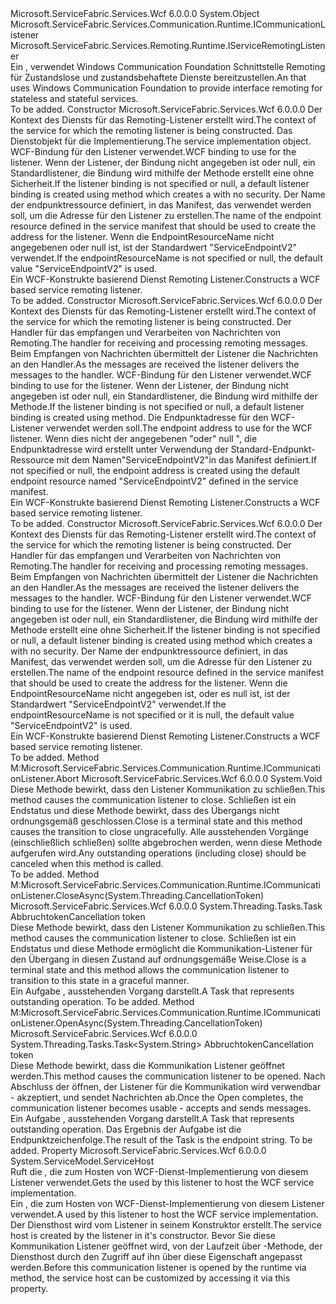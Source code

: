 <Type Name="WcfServiceRemotingListener" FullName="Microsoft.ServiceFabric.Services.Remoting.V2.Wcf.Runtime.WcfServiceRemotingListener">
  <TypeSignature Language="C#" Value="public class WcfServiceRemotingListener : Microsoft.ServiceFabric.Services.Communication.Runtime.ICommunicationListener, Microsoft.ServiceFabric.Services.Remoting.Runtime.IServiceRemotingListener" />
  <TypeSignature Language="ILAsm" Value=".class public auto ansi beforefieldinit WcfServiceRemotingListener extends System.Object implements class Microsoft.ServiceFabric.Services.Communication.Runtime.ICommunicationListener, class Microsoft.ServiceFabric.Services.Remoting.Runtime.IServiceRemotingListener" />
  <TypeSignature Language="DocId" Value="T:Microsoft.ServiceFabric.Services.Remoting.V2.Wcf.Runtime.WcfServiceRemotingListener" />
  <TypeSignature Language="VB.NET" Value="Public Class WcfServiceRemotingListener&#xA;Implements ICommunicationListener, IServiceRemotingListener" />
  <TypeSignature Language="F#" Value="type WcfServiceRemotingListener = class&#xA;    interface IServiceRemotingListener&#xA;    interface ICommunicationListener" />
  <AssemblyInfo>
    <AssemblyName>Microsoft.ServiceFabric.Services.Wcf</AssemblyName>
    <AssemblyVersion>6.0.0.0</AssemblyVersion>
  </AssemblyInfo>
  <Base>
    <BaseTypeName>System.Object</BaseTypeName>
  </Base>
  <Interfaces>
    <Interface>
      <InterfaceName>Microsoft.ServiceFabric.Services.Communication.Runtime.ICommunicationListener</InterfaceName>
    </Interface>
    <Interface>
      <InterfaceName>Microsoft.ServiceFabric.Services.Remoting.Runtime.IServiceRemotingListener</InterfaceName>
    </Interface>
  </Interfaces>
  <Docs>
    <summary>
            <span data-ttu-id="b5adb-101">Ein <see cref="T:Microsoft.ServiceFabric.Services.Remoting.Runtime.IServiceRemotingListener" /> , verwendet Windows Communication Foundation Schnittstelle Remoting für Zustandslose und zustandsbehaftete Dienste bereitzustellen.</span><span class="sxs-lookup"><span data-stu-id="b5adb-101">An <see cref="T:Microsoft.ServiceFabric.Services.Remoting.Runtime.IServiceRemotingListener" /> that uses Windows Communication Foundation to provide interface remoting for stateless and stateful services.</span></span>
            </summary>
    <remarks>To be added.</remarks>
  </Docs>
  <Members>
    <Member MemberName=".ctor">
      <MemberSignature Language="C#" Value="public WcfServiceRemotingListener (System.Fabric.ServiceContext serviceContext, Microsoft.ServiceFabric.Services.Remoting.IService serviceImplementation, System.ServiceModel.Channels.Binding listenerBinding = null, Microsoft.ServiceFabric.Services.Remoting.V2.IServiceRemotingMessageSerializationProvider serializationProvider = null, string endpointResourceName = &quot;ServiceEndpointV2&quot;);" />
      <MemberSignature Language="ILAsm" Value=".method public hidebysig specialname rtspecialname instance void .ctor(class System.Fabric.ServiceContext serviceContext, class Microsoft.ServiceFabric.Services.Remoting.IService serviceImplementation, class System.ServiceModel.Channels.Binding listenerBinding, class Microsoft.ServiceFabric.Services.Remoting.V2.IServiceRemotingMessageSerializationProvider serializationProvider, string endpointResourceName) cil managed" />
      <MemberSignature Language="DocId" Value="M:Microsoft.ServiceFabric.Services.Remoting.V2.Wcf.Runtime.WcfServiceRemotingListener.#ctor(System.Fabric.ServiceContext,Microsoft.ServiceFabric.Services.Remoting.IService,System.ServiceModel.Channels.Binding,Microsoft.ServiceFabric.Services.Remoting.V2.IServiceRemotingMessageSerializationProvider,System.String)" />
      <MemberSignature Language="F#" Value="new Microsoft.ServiceFabric.Services.Remoting.V2.Wcf.Runtime.WcfServiceRemotingListener : System.Fabric.ServiceContext * Microsoft.ServiceFabric.Services.Remoting.IService * System.ServiceModel.Channels.Binding * Microsoft.ServiceFabric.Services.Remoting.V2.IServiceRemotingMessageSerializationProvider * string -&gt; Microsoft.ServiceFabric.Services.Remoting.V2.Wcf.Runtime.WcfServiceRemotingListener" Usage="new Microsoft.ServiceFabric.Services.Remoting.V2.Wcf.Runtime.WcfServiceRemotingListener (serviceContext, serviceImplementation, listenerBinding, serializationProvider, endpointResourceName)" />
      <MemberType>Constructor</MemberType>
      <AssemblyInfo>
        <AssemblyName>Microsoft.ServiceFabric.Services.Wcf</AssemblyName>
        <AssemblyVersion>6.0.0.0</AssemblyVersion>
      </AssemblyInfo>
      <Parameters>
        <Parameter Name="serviceContext" Type="System.Fabric.ServiceContext" />
        <Parameter Name="serviceImplementation" Type="Microsoft.ServiceFabric.Services.Remoting.IService" />
        <Parameter Name="listenerBinding" Type="System.ServiceModel.Channels.Binding" />
        <Parameter Name="serializationProvider" Type="Microsoft.ServiceFabric.Services.Remoting.V2.IServiceRemotingMessageSerializationProvider" />
        <Parameter Name="endpointResourceName" Type="System.String" />
      </Parameters>
      <Docs>
        <param name="serviceContext"><span data-ttu-id="b5adb-102">Der Kontext des Diensts für das Remoting-Listener erstellt wird.</span><span class="sxs-lookup"><span data-stu-id="b5adb-102">The context of the service for which the remoting listener is being constructed.</span></span></param>
        <param name="serviceImplementation"><span data-ttu-id="b5adb-103">Das Dienstobjekt für die Implementierung.</span><span class="sxs-lookup"><span data-stu-id="b5adb-103">The service implementation object.</span></span></param>
        <param name="listenerBinding"><span data-ttu-id="b5adb-104">WCF-Bindung für den Listener verwendet.</span><span class="sxs-lookup"><span data-stu-id="b5adb-104">WCF binding to use for the listener.</span></span> <span data-ttu-id="b5adb-105">Wenn der Listener, der Bindung nicht angegeben ist oder null, ein Standardlistener, die Bindung wird mithilfe der <see cref="M:Microsoft.ServiceFabric.Services.Communication.Wcf.WcfUtility.CreateTcpListenerBinding(System.Int64,System.TimeSpan,System.TimeSpan)" /> Methode erstellt eine <see cref="T:System.ServiceModel.NetTcpBinding" /> ohne Sicherheit.</span><span class="sxs-lookup"><span data-stu-id="b5adb-105">If the listener binding is not specified or null, a default listener binding is created using <see cref="M:Microsoft.ServiceFabric.Services.Communication.Wcf.WcfUtility.CreateTcpListenerBinding(System.Int64,System.TimeSpan,System.TimeSpan)" /> method which creates a <see cref="T:System.ServiceModel.NetTcpBinding" /> with no security.</span></span>
            </param>
        <param name="serializationProvider"></param>
        <param name="endpointResourceName"><span data-ttu-id="b5adb-106">Der Name der endpunktressource definiert, in das Manifest, das verwendet werden soll, um die Adresse für den Listener zu erstellen.</span><span class="sxs-lookup"><span data-stu-id="b5adb-106">The name of the endpoint resource defined in the service manifest that should be used to create the address for the listener.</span></span> <span data-ttu-id="b5adb-107">Wenn die EndpointResourceName nicht angegebenen oder null ist, ist der Standardwert "ServiceEndpointV2" verwendet.</span><span class="sxs-lookup"><span data-stu-id="b5adb-107">If the endpointResourceName is not specified or null, the default value "ServiceEndpointV2" is used.</span></span>
            </param>
        <summary>
            <span data-ttu-id="b5adb-108">Ein WCF-Konstrukte basierend Dienst Remoting Listener.</span><span class="sxs-lookup"><span data-stu-id="b5adb-108">Constructs a WCF based service remoting listener.</span></span> 
            </summary>
        <remarks>To be added.</remarks>
      </Docs>
    </Member>
    <Member MemberName=".ctor">
      <MemberSignature Language="C#" Value="public WcfServiceRemotingListener (System.Fabric.ServiceContext serviceContext, Microsoft.ServiceFabric.Services.Remoting.V2.Runtime.IServiceRemotingMessageHandler messageHandler, Microsoft.ServiceFabric.Services.Remoting.V2.IServiceRemotingMessageSerializationProvider serializationProvider = null, System.ServiceModel.Channels.Binding listenerBinding = null, System.ServiceModel.EndpointAddress address = null);" />
      <MemberSignature Language="ILAsm" Value=".method public hidebysig specialname rtspecialname instance void .ctor(class System.Fabric.ServiceContext serviceContext, class Microsoft.ServiceFabric.Services.Remoting.V2.Runtime.IServiceRemotingMessageHandler messageHandler, class Microsoft.ServiceFabric.Services.Remoting.V2.IServiceRemotingMessageSerializationProvider serializationProvider, class System.ServiceModel.Channels.Binding listenerBinding, class System.ServiceModel.EndpointAddress address) cil managed" />
      <MemberSignature Language="DocId" Value="M:Microsoft.ServiceFabric.Services.Remoting.V2.Wcf.Runtime.WcfServiceRemotingListener.#ctor(System.Fabric.ServiceContext,Microsoft.ServiceFabric.Services.Remoting.V2.Runtime.IServiceRemotingMessageHandler,Microsoft.ServiceFabric.Services.Remoting.V2.IServiceRemotingMessageSerializationProvider,System.ServiceModel.Channels.Binding,System.ServiceModel.EndpointAddress)" />
      <MemberSignature Language="F#" Value="new Microsoft.ServiceFabric.Services.Remoting.V2.Wcf.Runtime.WcfServiceRemotingListener : System.Fabric.ServiceContext * Microsoft.ServiceFabric.Services.Remoting.V2.Runtime.IServiceRemotingMessageHandler * Microsoft.ServiceFabric.Services.Remoting.V2.IServiceRemotingMessageSerializationProvider * System.ServiceModel.Channels.Binding * System.ServiceModel.EndpointAddress -&gt; Microsoft.ServiceFabric.Services.Remoting.V2.Wcf.Runtime.WcfServiceRemotingListener" Usage="new Microsoft.ServiceFabric.Services.Remoting.V2.Wcf.Runtime.WcfServiceRemotingListener (serviceContext, messageHandler, serializationProvider, listenerBinding, address)" />
      <MemberType>Constructor</MemberType>
      <AssemblyInfo>
        <AssemblyName>Microsoft.ServiceFabric.Services.Wcf</AssemblyName>
        <AssemblyVersion>6.0.0.0</AssemblyVersion>
      </AssemblyInfo>
      <Parameters>
        <Parameter Name="serviceContext" Type="System.Fabric.ServiceContext" />
        <Parameter Name="messageHandler" Type="Microsoft.ServiceFabric.Services.Remoting.V2.Runtime.IServiceRemotingMessageHandler" />
        <Parameter Name="serializationProvider" Type="Microsoft.ServiceFabric.Services.Remoting.V2.IServiceRemotingMessageSerializationProvider" />
        <Parameter Name="listenerBinding" Type="System.ServiceModel.Channels.Binding" />
        <Parameter Name="address" Type="System.ServiceModel.EndpointAddress" />
      </Parameters>
      <Docs>
        <param name="serviceContext"><span data-ttu-id="b5adb-109">Der Kontext des Diensts für das Remoting-Listener erstellt wird.</span><span class="sxs-lookup"><span data-stu-id="b5adb-109">The context of the service for which the remoting listener is being constructed.</span></span></param>
        <param name="messageHandler"><span data-ttu-id="b5adb-110">Der Handler für das empfangen und Verarbeiten von Nachrichten von Remoting.</span><span class="sxs-lookup"><span data-stu-id="b5adb-110">The handler for receiving and processing remoting messages.</span></span> <span data-ttu-id="b5adb-111">Beim Empfangen von Nachrichten übermittelt der Listener die Nachrichten an den Handler.</span><span class="sxs-lookup"><span data-stu-id="b5adb-111">As the messages are received the listener delivers the messages to the handler.</span></span>
            </param>
        <param name="serializationProvider"></param>
        <param name="listenerBinding"><span data-ttu-id="b5adb-112">WCF-Bindung für den Listener verwendet.</span><span class="sxs-lookup"><span data-stu-id="b5adb-112">WCF binding to use for the listener.</span></span> <span data-ttu-id="b5adb-113">Wenn der Listener, der Bindung nicht angegeben ist oder null, ein Standardlistener, die Bindung wird mithilfe der <see cref="M:Microsoft.ServiceFabric.Services.Communication.Wcf.WcfUtility.CreateTcpListenerBinding(System.Int64,System.TimeSpan,System.TimeSpan)" /> Methode.</span><span class="sxs-lookup"><span data-stu-id="b5adb-113">If the listener binding is not specified or null, a default listener binding is created using <see cref="M:Microsoft.ServiceFabric.Services.Communication.Wcf.WcfUtility.CreateTcpListenerBinding(System.Int64,System.TimeSpan,System.TimeSpan)" /> method.</span></span>
            </param>
        <param name="address"><span data-ttu-id="b5adb-114">Die Endpunktadresse für den WCF-Listener verwendet werden soll.</span><span class="sxs-lookup"><span data-stu-id="b5adb-114">The endpoint address to use for the WCF listener.</span></span> <span data-ttu-id="b5adb-115">Wenn dies nicht der angegebenen "oder" null ", die Endpunktadresse wird erstellt unter Verwendung der Standard-Endpunkt-Ressource mit dem Namen"ServiceEndpointV2"in das Manifest definiert.</span><span class="sxs-lookup"><span data-stu-id="b5adb-115">If not specified or null, the endpoint address is created using the default endpoint resource named "ServiceEndpointV2" defined in the service manifest.</span></span> 
            </param>
        <summary>
            <span data-ttu-id="b5adb-116">Ein WCF-Konstrukte basierend Dienst Remoting Listener.</span><span class="sxs-lookup"><span data-stu-id="b5adb-116">Constructs a WCF based service remoting listener.</span></span> 
            </summary>
        <remarks>To be added.</remarks>
      </Docs>
    </Member>
    <Member MemberName=".ctor">
      <MemberSignature Language="C#" Value="public WcfServiceRemotingListener (System.Fabric.ServiceContext serviceContext, Microsoft.ServiceFabric.Services.Remoting.V2.Runtime.IServiceRemotingMessageHandler messageHandler, Microsoft.ServiceFabric.Services.Remoting.V2.IServiceRemotingMessageSerializationProvider serializationProvider = null, System.ServiceModel.Channels.Binding listenerBinding = null, string endpointResourceName = &quot;ServiceEndpointV2&quot;);" />
      <MemberSignature Language="ILAsm" Value=".method public hidebysig specialname rtspecialname instance void .ctor(class System.Fabric.ServiceContext serviceContext, class Microsoft.ServiceFabric.Services.Remoting.V2.Runtime.IServiceRemotingMessageHandler messageHandler, class Microsoft.ServiceFabric.Services.Remoting.V2.IServiceRemotingMessageSerializationProvider serializationProvider, class System.ServiceModel.Channels.Binding listenerBinding, string endpointResourceName) cil managed" />
      <MemberSignature Language="DocId" Value="M:Microsoft.ServiceFabric.Services.Remoting.V2.Wcf.Runtime.WcfServiceRemotingListener.#ctor(System.Fabric.ServiceContext,Microsoft.ServiceFabric.Services.Remoting.V2.Runtime.IServiceRemotingMessageHandler,Microsoft.ServiceFabric.Services.Remoting.V2.IServiceRemotingMessageSerializationProvider,System.ServiceModel.Channels.Binding,System.String)" />
      <MemberSignature Language="F#" Value="new Microsoft.ServiceFabric.Services.Remoting.V2.Wcf.Runtime.WcfServiceRemotingListener : System.Fabric.ServiceContext * Microsoft.ServiceFabric.Services.Remoting.V2.Runtime.IServiceRemotingMessageHandler * Microsoft.ServiceFabric.Services.Remoting.V2.IServiceRemotingMessageSerializationProvider * System.ServiceModel.Channels.Binding * string -&gt; Microsoft.ServiceFabric.Services.Remoting.V2.Wcf.Runtime.WcfServiceRemotingListener" Usage="new Microsoft.ServiceFabric.Services.Remoting.V2.Wcf.Runtime.WcfServiceRemotingListener (serviceContext, messageHandler, serializationProvider, listenerBinding, endpointResourceName)" />
      <MemberType>Constructor</MemberType>
      <AssemblyInfo>
        <AssemblyName>Microsoft.ServiceFabric.Services.Wcf</AssemblyName>
        <AssemblyVersion>6.0.0.0</AssemblyVersion>
      </AssemblyInfo>
      <Parameters>
        <Parameter Name="serviceContext" Type="System.Fabric.ServiceContext" />
        <Parameter Name="messageHandler" Type="Microsoft.ServiceFabric.Services.Remoting.V2.Runtime.IServiceRemotingMessageHandler" />
        <Parameter Name="serializationProvider" Type="Microsoft.ServiceFabric.Services.Remoting.V2.IServiceRemotingMessageSerializationProvider" />
        <Parameter Name="listenerBinding" Type="System.ServiceModel.Channels.Binding" />
        <Parameter Name="endpointResourceName" Type="System.String" />
      </Parameters>
      <Docs>
        <param name="serviceContext"><span data-ttu-id="b5adb-117">Der Kontext des Diensts für das Remoting-Listener erstellt wird.</span><span class="sxs-lookup"><span data-stu-id="b5adb-117">The context of the service for which the remoting listener is being constructed.</span></span></param>
        <param name="messageHandler"><span data-ttu-id="b5adb-118">Der Handler für das empfangen und Verarbeiten von Nachrichten von Remoting.</span><span class="sxs-lookup"><span data-stu-id="b5adb-118">The handler for receiving and processing remoting messages.</span></span> <span data-ttu-id="b5adb-119">Beim Empfangen von Nachrichten übermittelt der Listener die Nachrichten an den Handler.</span><span class="sxs-lookup"><span data-stu-id="b5adb-119">As the messages are received the listener delivers the messages to the handler.</span></span>
            </param>
        <param name="serializationProvider"></param>
        <param name="listenerBinding"><span data-ttu-id="b5adb-120">WCF-Bindung für den Listener verwendet.</span><span class="sxs-lookup"><span data-stu-id="b5adb-120">WCF binding to use for the listener.</span></span> <span data-ttu-id="b5adb-121">Wenn der Listener, der Bindung nicht angegeben ist oder null, ein Standardlistener, die Bindung wird mithilfe der <see cref="M:Microsoft.ServiceFabric.Services.Communication.Wcf.WcfUtility.CreateTcpListenerBinding(System.Int64,System.TimeSpan,System.TimeSpan)" /> Methode erstellt eine <see cref="T:System.ServiceModel.NetTcpBinding" /> ohne Sicherheit.</span><span class="sxs-lookup"><span data-stu-id="b5adb-121">If the listener binding is not specified or null, a default listener binding is created using <see cref="M:Microsoft.ServiceFabric.Services.Communication.Wcf.WcfUtility.CreateTcpListenerBinding(System.Int64,System.TimeSpan,System.TimeSpan)" /> method which creates a <see cref="T:System.ServiceModel.NetTcpBinding" /> with no security.</span></span>
            </param>
        <param name="endpointResourceName"><span data-ttu-id="b5adb-122">Der Name der endpunktressource definiert, in das Manifest, das verwendet werden soll, um die Adresse für den Listener zu erstellen.</span><span class="sxs-lookup"><span data-stu-id="b5adb-122">The name of the endpoint resource defined in the service manifest that should be used to create the address for the listener.</span></span> <span data-ttu-id="b5adb-123">Wenn die EndpointResourceName nicht angegeben ist, oder es null ist, ist der Standardwert "ServiceEndpointV2" verwendet.</span><span class="sxs-lookup"><span data-stu-id="b5adb-123">If the endpointResourceName is not specified or it is null, the default value "ServiceEndpointV2" is used.</span></span>
            </param>
        <summary>
            <span data-ttu-id="b5adb-124">Ein WCF-Konstrukte basierend Dienst Remoting Listener.</span><span class="sxs-lookup"><span data-stu-id="b5adb-124">Constructs a WCF based service remoting listener.</span></span> 
            </summary>
        <remarks>To be added.</remarks>
      </Docs>
    </Member>
    <Member MemberName="Microsoft.ServiceFabric.Services.Communication.Runtime.ICommunicationListener.Abort">
      <MemberSignature Language="C#" Value="void ICommunicationListener.Abort ();" />
      <MemberSignature Language="ILAsm" Value=".method hidebysig newslot virtual instance void Microsoft.ServiceFabric.Services.Communication.Runtime.ICommunicationListener.Abort() cil managed" />
      <MemberSignature Language="DocId" Value="M:Microsoft.ServiceFabric.Services.Remoting.V2.Wcf.Runtime.WcfServiceRemotingListener.Microsoft#ServiceFabric#Services#Communication#Runtime#ICommunicationListener#Abort" />
      <MemberSignature Language="VB.NET" Value="Sub Abort () Implements ICommunicationListener.Abort" />
      <MemberType>Method</MemberType>
      <Implements>
        <InterfaceMember>M:Microsoft.ServiceFabric.Services.Communication.Runtime.ICommunicationListener.Abort</InterfaceMember>
      </Implements>
      <AssemblyInfo>
        <AssemblyName>Microsoft.ServiceFabric.Services.Wcf</AssemblyName>
        <AssemblyVersion>6.0.0.0</AssemblyVersion>
      </AssemblyInfo>
      <ReturnValue>
        <ReturnType>System.Void</ReturnType>
      </ReturnValue>
      <Parameters />
      <Docs>
        <summary>
            <span data-ttu-id="b5adb-125">Diese Methode bewirkt, dass den Listener Kommunikation zu schließen.</span><span class="sxs-lookup"><span data-stu-id="b5adb-125">This method causes the communication listener to close.</span></span> <span data-ttu-id="b5adb-126">Schließen ist ein Endstatus und diese Methode bewirkt, dass des Übergangs nicht ordnungsgemäß geschlossen.</span><span class="sxs-lookup"><span data-stu-id="b5adb-126">Close is a terminal state and this method causes the transition to close ungracefully.</span></span> <span data-ttu-id="b5adb-127">Alle ausstehenden Vorgänge (einschließlich schließen) sollte abgebrochen werden, wenn diese Methode aufgerufen wird.</span><span class="sxs-lookup"><span data-stu-id="b5adb-127">Any outstanding operations (including close) should be canceled when this method is called.</span></span>
            </summary>
        <remarks>To be added.</remarks>
      </Docs>
    </Member>
    <Member MemberName="Microsoft.ServiceFabric.Services.Communication.Runtime.ICommunicationListener.CloseAsync">
      <MemberSignature Language="C#" Value="System.Threading.Tasks.Task ICommunicationListener.CloseAsync (System.Threading.CancellationToken cancellationToken);" />
      <MemberSignature Language="ILAsm" Value=".method hidebysig newslot virtual instance class System.Threading.Tasks.Task Microsoft.ServiceFabric.Services.Communication.Runtime.ICommunicationListener.CloseAsync(valuetype System.Threading.CancellationToken cancellationToken) cil managed" />
      <MemberSignature Language="DocId" Value="M:Microsoft.ServiceFabric.Services.Remoting.V2.Wcf.Runtime.WcfServiceRemotingListener.Microsoft#ServiceFabric#Services#Communication#Runtime#ICommunicationListener#CloseAsync(System.Threading.CancellationToken)" />
      <MemberType>Method</MemberType>
      <Implements>
        <InterfaceMember>M:Microsoft.ServiceFabric.Services.Communication.Runtime.ICommunicationListener.CloseAsync(System.Threading.CancellationToken)</InterfaceMember>
      </Implements>
      <AssemblyInfo>
        <AssemblyName>Microsoft.ServiceFabric.Services.Wcf</AssemblyName>
        <AssemblyVersion>6.0.0.0</AssemblyVersion>
      </AssemblyInfo>
      <ReturnValue>
        <ReturnType>System.Threading.Tasks.Task</ReturnType>
      </ReturnValue>
      <Parameters>
        <Parameter Name="cancellationToken" Type="System.Threading.CancellationToken" />
      </Parameters>
      <Docs>
        <param name="cancellationToken"><span data-ttu-id="b5adb-128">Abbruchtoken</span><span class="sxs-lookup"><span data-stu-id="b5adb-128">Cancellation token</span></span></param>
        <summary>
            <span data-ttu-id="b5adb-129">Diese Methode bewirkt, dass den Listener Kommunikation zu schließen.</span><span class="sxs-lookup"><span data-stu-id="b5adb-129">This method causes the communication listener to close.</span></span> <span data-ttu-id="b5adb-130">Schließen ist ein Endstatus und diese Methode ermöglicht die Kommunikation-Listener für den Übergang in diesen Zustand auf ordnungsgemäße Weise.</span><span class="sxs-lookup"><span data-stu-id="b5adb-130">Close is a terminal state and this method allows the communication listener to transition to this state in a graceful manner.</span></span>
            </summary>
        <returns>
            <span data-ttu-id="b5adb-131">Ein <see cref="T:System.Threading.Tasks.Task">Aufgabe</see> , ausstehenden Vorgang darstellt.</span><span class="sxs-lookup"><span data-stu-id="b5adb-131">A <see cref="T:System.Threading.Tasks.Task">Task</see> that represents outstanding operation.</span></span>
            </returns>
        <remarks>To be added.</remarks>
      </Docs>
    </Member>
    <Member MemberName="Microsoft.ServiceFabric.Services.Communication.Runtime.ICommunicationListener.OpenAsync">
      <MemberSignature Language="C#" Value="System.Threading.Tasks.Task&lt;string&gt; ICommunicationListener.OpenAsync (System.Threading.CancellationToken cancellationToken);" />
      <MemberSignature Language="ILAsm" Value=".method hidebysig newslot virtual instance class System.Threading.Tasks.Task`1&lt;string&gt; Microsoft.ServiceFabric.Services.Communication.Runtime.ICommunicationListener.OpenAsync(valuetype System.Threading.CancellationToken cancellationToken) cil managed" />
      <MemberSignature Language="DocId" Value="M:Microsoft.ServiceFabric.Services.Remoting.V2.Wcf.Runtime.WcfServiceRemotingListener.Microsoft#ServiceFabric#Services#Communication#Runtime#ICommunicationListener#OpenAsync(System.Threading.CancellationToken)" />
      <MemberType>Method</MemberType>
      <Implements>
        <InterfaceMember>M:Microsoft.ServiceFabric.Services.Communication.Runtime.ICommunicationListener.OpenAsync(System.Threading.CancellationToken)</InterfaceMember>
      </Implements>
      <AssemblyInfo>
        <AssemblyName>Microsoft.ServiceFabric.Services.Wcf</AssemblyName>
        <AssemblyVersion>6.0.0.0</AssemblyVersion>
      </AssemblyInfo>
      <ReturnValue>
        <ReturnType>System.Threading.Tasks.Task&lt;System.String&gt;</ReturnType>
      </ReturnValue>
      <Parameters>
        <Parameter Name="cancellationToken" Type="System.Threading.CancellationToken" />
      </Parameters>
      <Docs>
        <param name="cancellationToken"><span data-ttu-id="b5adb-132">Abbruchtoken</span><span class="sxs-lookup"><span data-stu-id="b5adb-132">Cancellation token</span></span></param>
        <summary>
            <span data-ttu-id="b5adb-133">Diese Methode bewirkt, dass die Kommunikation Listener geöffnet werden.</span><span class="sxs-lookup"><span data-stu-id="b5adb-133">This method causes the communication listener to be opened.</span></span> <span data-ttu-id="b5adb-134">Nach Abschluss der öffnen, der Listener für die Kommunikation wird verwendbar - akzeptiert, und sendet Nachrichten ab.</span><span class="sxs-lookup"><span data-stu-id="b5adb-134">Once the Open completes, the communication listener becomes usable - accepts and sends messages.</span></span>
            </summary>
        <returns>
            <span data-ttu-id="b5adb-135">Ein <see cref="T:System.Threading.Tasks.Task">Aufgabe</see> , ausstehenden Vorgang darstellt.</span><span class="sxs-lookup"><span data-stu-id="b5adb-135">A <see cref="T:System.Threading.Tasks.Task">Task</see> that represents outstanding operation.</span></span> <span data-ttu-id="b5adb-136">Das Ergebnis der Aufgabe ist die Endpunktzeichenfolge.</span><span class="sxs-lookup"><span data-stu-id="b5adb-136">The result of the Task is the endpoint string.</span></span>
            </returns>
        <remarks>To be added.</remarks>
      </Docs>
    </Member>
    <Member MemberName="ServiceHost">
      <MemberSignature Language="C#" Value="public System.ServiceModel.ServiceHost ServiceHost { get; }" />
      <MemberSignature Language="ILAsm" Value=".property instance class System.ServiceModel.ServiceHost ServiceHost" />
      <MemberSignature Language="DocId" Value="P:Microsoft.ServiceFabric.Services.Remoting.V2.Wcf.Runtime.WcfServiceRemotingListener.ServiceHost" />
      <MemberSignature Language="VB.NET" Value="Public ReadOnly Property ServiceHost As ServiceHost" />
      <MemberSignature Language="F#" Value="member this.ServiceHost : System.ServiceModel.ServiceHost" Usage="Microsoft.ServiceFabric.Services.Remoting.V2.Wcf.Runtime.WcfServiceRemotingListener.ServiceHost" />
      <MemberType>Property</MemberType>
      <AssemblyInfo>
        <AssemblyName>Microsoft.ServiceFabric.Services.Wcf</AssemblyName>
        <AssemblyVersion>6.0.0.0</AssemblyVersion>
      </AssemblyInfo>
      <ReturnValue>
        <ReturnType>System.ServiceModel.ServiceHost</ReturnType>
      </ReturnValue>
      <Docs>
        <summary>
                <span data-ttu-id="b5adb-137">Ruft die <see cref="T:System.ServiceModel.ServiceHost" /> , die zum Hosten von WCF-Dienst-Implementierung von diesem Listener verwendet.</span><span class="sxs-lookup"><span data-stu-id="b5adb-137">Gets the <see cref="T:System.ServiceModel.ServiceHost" /> used by this listener to host the WCF service implementation.</span></span>
                </summary>
        <value>
                <span data-ttu-id="b5adb-138">Ein <see cref="T:System.ServiceModel.ServiceHost" /> , die zum Hosten von WCF-Dienst-Implementierung von diesem Listener verwendet.</span><span class="sxs-lookup"><span data-stu-id="b5adb-138">A <see cref="T:System.ServiceModel.ServiceHost" /> used by this listener to host the WCF service implementation.</span></span>
                </value>
        <remarks>
                <span data-ttu-id="b5adb-139">Der Diensthost wird vom Listener in seinem Konstruktor erstellt.</span><span class="sxs-lookup"><span data-stu-id="b5adb-139">The service host is created by the listener in it's constructor.</span></span> <span data-ttu-id="b5adb-140">Bevor Sie diese Kommunikation Listener geöffnet wird, von der Laufzeit über <see cref="M:Microsoft.ServiceFabric.Services.Communication.Runtime.ICommunicationListener.OpenAsync(System.Threading.CancellationToken)" /> -Methode, der Diensthost durch den Zugriff auf ihn über diese Eigenschaft angepasst werden.</span><span class="sxs-lookup"><span data-stu-id="b5adb-140">Before this communication listener is opened by the runtime via <see cref="M:Microsoft.ServiceFabric.Services.Communication.Runtime.ICommunicationListener.OpenAsync(System.Threading.CancellationToken)" /> method, the service host can be customized by accessing it via this property.</span></span>
                </remarks>
      </Docs>
    </Member>
  </Members>
</Type>